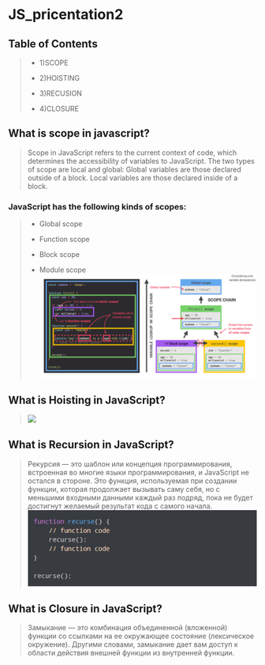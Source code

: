 # JS_pricentation2
## Table of Contents
> - 1)SCOPE
>
> - 2)HOISTING
>
> - 3)RECUSION
>
> - 4)CLOSURE

## What is scope in javascript?
> Scope in JavaScript refers to the current context of code, which determines the accessibility of variables to JavaScript. The two types of scope are local and global: Global variables are those declared outside of a block. Local variables are those declared inside of a block.

### JavaScript has the following kinds of scopes:
> - Global scope
>
> - Function scope
>
> - Block scope
>
> - Module scope
> ![](./img%20precentation.png) 

## What is Hoisting in JavaScript?
> ![](https://www.google.com/url?sa=i&url=https%3A%2F%2Fwww.digitalocean.com%2Fcommunity%2Ftutorials%2Funderstanding-hoisting-in-javascript&psig=AOvVaw2rOB4xh0FswSMmlNaC7Nrp&ust=1678977394403000&source=images&cd=vfe&ved=0CA0QjRxqFwoTCOjyqq2U3v0CFQAAAAAdAAAAABAg)

## What is Recursion in JavaScript?
> Рекурсия — это шаблон или концепция программирования, встроенная во многие языки программирования, и JavaScript не остался в стороне. Это функция, используемая при создании функции, которая продолжает вызывать саму себя, но с меньшими входными данными каждый раз подряд, пока не будет достигнут желаемый результат кода с самого начала.
> ![](./img%20precentation2.png)

## What is Closure in JavaScript?
> Замыкание — это комбинация объединенной (вложенной) функции со ссылками на ее окружающее состояние (лексическое окружение). Другими словами, замыкание дает вам доступ к области действия внешней функции из внутренней функции.



